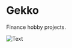 # Gekko
Finance hobby projects.


![Text](https://www.1843magazine.com/sites/default/files/styles/il_manual_crop_16_9/public/WallStreetwebcropV2.jpg)
